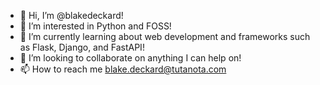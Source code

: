 - 👋 Hi, I’m @blakedeckard!
- 👀 I’m interested in Python and FOSS!
- 🌱 I’m currently learning about web development and frameworks such as Flask, Django, and FastAPI!
- 💞️ I’m looking to collaborate on anything I can help on!
- 📫 How to reach me blake.deckard@tutanota.com

<!---
blakedeckard/blakedeckard is a ✨ special ✨ repository because its `README.md` (this file) appears on your GitHub profile.
You can click the Preview link to take a look at your changes.
--->
